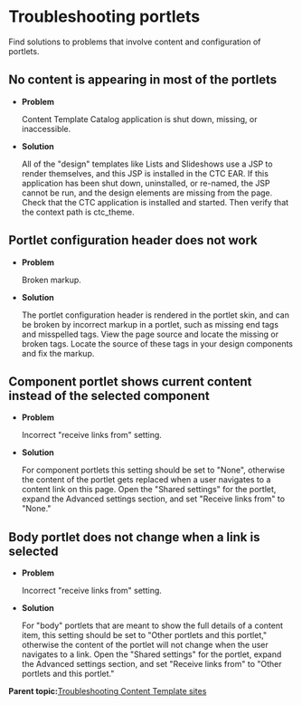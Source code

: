 # Troubleshooting portlets 

Find solutions to problems that involve content and configuration of portlets.

## No content is appearing in most of the portlets

-   **Problem**

    Content Template Catalog application is shut down, missing, or inaccessible.

-   **Solution**

    All of the "design" templates like Lists and Slideshows use a JSP to render themselves, and this JSP is installed in the CTC EAR. If this application has been shut down, uninstalled, or re-named, the JSP cannot be run, and the design elements are missing from the page. Check that the CTC application is installed and started. Then verify that the context path is ctc\_theme.


## Portlet configuration header does not work

-   **Problem**

    Broken markup.

-   **Solution**

    The portlet configuration header is rendered in the portlet skin, and can be broken by incorrect markup in a portlet, such as missing end tags and misspelled tags. View the page source and locate the missing or broken tags. Locate the source of these tags in your design components and fix the markup.


## Component portlet shows current content instead of the selected component

-   **Problem**

    Incorrect "receive links from" setting.

-   **Solution**

    For component portlets this setting should be set to "None", otherwise the content of the portlet gets replaced when a user navigates to a content link on this page. Open the "Shared settings" for the portlet, expand the Advanced settings section, and set "Receive links from" to "None."


## Body portlet does not change when a link is selected

-   **Problem**

    Incorrect "receive links from" setting.

-   **Solution**

    For "body" portlets that are meant to show the full details of a content item, this setting should be set to "Other portlets and this portlet," otherwise the content of the portlet will not change when the user navigates to a link. Open the "Shared settings" for the portlet, expand the Advanced settings section, and set "Receive links from" to "Other portlets and this portlet."


**Parent topic:**[Troubleshooting Content Template sites ](../ctc/ctc_trouble_overview.md)

